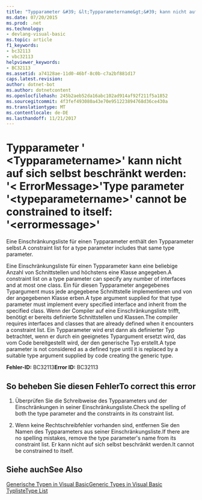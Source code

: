 ```yaml
---
title: "Typparameter &#39; &lt;Typparametername&gt;&#39; kann nicht auf sich selbst beschränkt werden: &#39;&lt; ErrorMessage&gt;&#39;"
ms.date: 07/20/2015
ms.prod: .net
ms.technology:
- devlang-visual-basic
ms.topic: article
f1_keywords:
- bc32113
- vbc32113
helpviewer_keywords:
- BC32113
ms.assetid: a74128ae-11d0-46bf-8c0b-c7a2bf881d17
caps.latest.revision: 
author: dotnet-bot
ms.author: dotnetcontent
ms.openlocfilehash: 245b2aeb52da16abc102ad914af92f211f5a1852
ms.sourcegitcommit: 4f3fef493080a43e70e951223894768d36ce430a
ms.translationtype: MT
ms.contentlocale: de-DE
ms.lasthandoff: 11/21/2017
---
```

# <a name="type-parameter-39lttypeparameternamegt39-cannot-be-constrained-to-itself-39lterrormessagegt39"></a><span data-ttu-id="2b642-102">Typparameter &#39; &lt;Typparametername&gt;&#39; kann nicht auf sich selbst beschränkt werden: &#39;&lt; ErrorMessage&gt;&#39;</span><span class="sxs-lookup"><span data-stu-id="2b642-102">Type parameter &#39;&lt;typeparametername&gt;&#39; cannot be constrained to itself: &#39;&lt;errormessage&gt;&#39;</span></span>
<span data-ttu-id="2b642-103">Eine Einschränkungsliste für einen Typparameter enthält den Typparameter selbst.</span><span class="sxs-lookup"><span data-stu-id="2b642-103">A constraint list for a type parameter includes that same type parameter.</span></span>  
  
 <span data-ttu-id="2b642-104">Eine Einschränkungsliste für einen Typparameter kann eine beliebige Anzahl von Schnittstellen und höchstens eine Klasse angegeben.</span><span class="sxs-lookup"><span data-stu-id="2b642-104">A constraint list on a type parameter can specify any number of interfaces and at most one class.</span></span> <span data-ttu-id="2b642-105">Ein für diesen Typparameter angegebenes Typargument muss jede angegebene Schnittstelle implementieren und von der angegebenen Klasse erben.</span><span class="sxs-lookup"><span data-stu-id="2b642-105">A type argument supplied for that type parameter must implement every specified interface and inherit from the specified class.</span></span> <span data-ttu-id="2b642-106">Wenn der Compiler auf eine Einschränkungsliste trifft, benötigt er bereits definierte Schnittstellen und Klassen.</span><span class="sxs-lookup"><span data-stu-id="2b642-106">The compiler requires interfaces and classes that are already defined when it encounters a constraint list.</span></span> <span data-ttu-id="2b642-107">Ein Typparameter wird erst dann als definierter Typ betrachtet, wenn er durch ein geeignetes Typargument ersetzt wird, das vom Code bereitgestellt wird, der den generische Typ erstellt.</span><span class="sxs-lookup"><span data-stu-id="2b642-107">A type parameter is not considered as a defined type until it is replaced by a suitable type argument supplied by code creating the generic type.</span></span>  
  
 <span data-ttu-id="2b642-108">**Fehler-ID:** BC32113</span><span class="sxs-lookup"><span data-stu-id="2b642-108">**Error ID:** BC32113</span></span>  
  
## <a name="to-correct-this-error"></a><span data-ttu-id="2b642-109">So beheben Sie diesen Fehler</span><span class="sxs-lookup"><span data-stu-id="2b642-109">To correct this error</span></span>  
  
1.  <span data-ttu-id="2b642-110">Überprüfen Sie die Schreibweise des Typparameters und der Einschränkungen in seiner Einschränkungsliste.</span><span class="sxs-lookup"><span data-stu-id="2b642-110">Check the spelling of both the type parameter and the constraints in its constraint list.</span></span>  
  
2.  <span data-ttu-id="2b642-111">Wenn keine Rechtschreibfehler vorhanden sind, entfernen Sie den Namen des Typparameters aus seiner Einschränkungsliste.</span><span class="sxs-lookup"><span data-stu-id="2b642-111">If there are no spelling mistakes, remove the type parameter's name from its constraint list.</span></span> <span data-ttu-id="2b642-112">Er kann nicht auf sich selbst beschränkt werden.</span><span class="sxs-lookup"><span data-stu-id="2b642-112">It cannot be constrained to itself.</span></span>  
  
## <a name="see-also"></a><span data-ttu-id="2b642-113">Siehe auch</span><span class="sxs-lookup"><span data-stu-id="2b642-113">See Also</span></span>  
 [<span data-ttu-id="2b642-114">Generische Typen in Visual Basic</span><span class="sxs-lookup"><span data-stu-id="2b642-114">Generic Types in Visual Basic</span></span>](../../visual-basic/programming-guide/language-features/data-types/generic-types.md)  
 [<span data-ttu-id="2b642-115">Typliste</span><span class="sxs-lookup"><span data-stu-id="2b642-115">Type List</span></span>](../../visual-basic/language-reference/statements/type-list.md)
